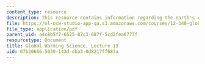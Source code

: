 ```yaml
---
content_type: resource
description: This resource contains information regarding the earth's carbon cycle.
file: https://ol-ocw-studio-app-qa.s3.amazonaws.com/courses/12-340-global-warming-science-spring-2012/07b206665030143ddba30d8217ff683a_MIT12_340S12_lec13.pdf
file_type: application/pdf
parent_uid: a4c8b5f7-6525-87c3-687f-5cd2fea0777f
resourcetype: Document
title: Global Warming Science, Lecture 13
uid: 07b20666-5030-143d-dba3-0d8217ff683a
---
```

